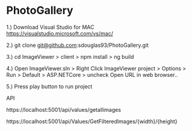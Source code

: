 # PhotoGallery

1.) Download Visual Studio for MAC
https://visualstudio.microsoft.com/vs/mac/

2.) git clone git@github.com:sdouglas93/PhotoGallery.git

3.) cd ImageViewer > client > npm install > ng build

4.) Open ImageViewer.sln > Right Click ImageViewer project > Options > Run > Default > ASP.NETCore > uncheck Open URL in web browser..

5.) Press play button to run project

API

https://localhost:5001/api/values/getallimages

https://localhost:5001/api/Values/GetFilteredImages/{width}/{height}
